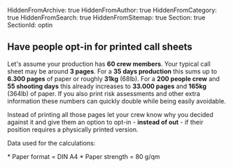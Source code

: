 HiddenFromArchive: true
HiddenFromAuthor: true
HiddenFromCategory: true
HiddenFromSearch: true
HiddenFromSitemap: true
Section: true
SectionId: optin

## Have people opt-in for printed call sheets

Let's assume your production has **60 crew members**. Your typical call sheet may be around **3 pages**. For a **35 days production** this sums up to **6.300 pages** of paper or roughly **31kg** (68lb). For a **200 people crew** and **55 shooting days** this already increases to **33.000 pages** and **165kg** (364lb) of paper. If you also print risk assessments and other extra information these numbers can quickly double while being easily avoidable.

Instead of printing all those pages let your crew know why you decided against it and give them an option to opt-in - **instead of out** - if their position requires a physically printed version.

<p class="text-white-75 font-weight-light">Data used for the calculations:</p>
* Paper format = DIN A4
* Paper strength = 80 g/qm
